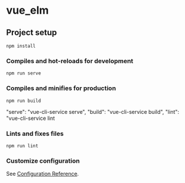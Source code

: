 # vue_elm

## Project setup
```
npm install
```

### Compiles and hot-reloads for development
```
npm run serve
```

### Compiles and minifies for production
```
npm run build
```
"serve": "vue-cli-service serve",
    "build": "vue-cli-service build",
    "lint": "vue-cli-service lint
### Lints and fixes files
```
npm run lint
```

### Customize configuration
See [Configuration Reference](https://cli.vuejs.org/config/).

